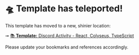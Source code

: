 # 🛸 Template has teleported!

This template has moved to a new, shinier location:

➞ [📚 **Template:** Discord Activity - React, Colyseus, TypeScript](./discord-activities/react-colyseus-ts)

Please update your bookmarks and references accordingly.
